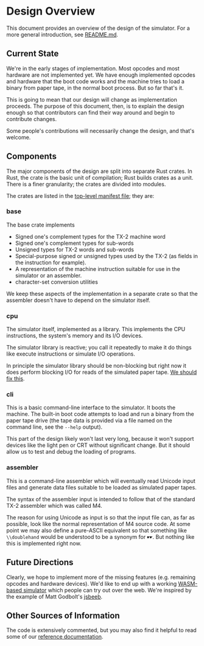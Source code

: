 # Design Overview

This document provides an overview of the design of the simulator.
For a more general introduction, see [README.md](README.md).

## Current State

We're in the early stages of implementation.  Most opcodes and most
hardware are not implemented yet.  We have enough implemented opcodes
and hardware that the boot code works and the machine tries to load a
binary from paper tape, in the normal boot process.  But so far that's
it.

This is going to mean that our design will change as implementation
proceeds.  The purpose of this document, then, is to explain the
design enough so that contributors can find their way around and begin
to contribute changes.

Some people's contributions will necessarily change the design, and
that's welcome.

## Components

The major components of the design are split into separate Rust
crates.  In Rust, the crate is the basic unit of compilation; Rust
builds crates as a unit.  There is a finer granularity; the crates are
divided into modules.

The crates are listed in the [top-level manifest file](Cargo.toml);
they are:

### base

The base crate implements

* Signed one's complement types for the TX-2 machine word
* Signed one's complement types for sub-words
* Unsigned types for TX-2 words and sub-words
* Special-purpose signed or unsigned types used by the TX-2 (as fields
  in the instruction for example).
* A representation of the machine instruction suitable for use in the
  simulator or an assembler.
* character-set conversion utilities

We keep these aspects of the implementation in a separate crate so
that the assembler doesn't have to depend on the simulator itself.

### cpu

The simulator itself, implemented as a library.  This implements the
CPU instructions, the system's memory and its I/O devices.

The simulator library is reactive; you call it repeatedly to make it
do things like execute instructions or simulate I/O operations.

In principle the simulator library should be non-blocking but right
now it does perform blocking I/O for reads of the simulated paper
tape.  [We should fix
this](https://github.com/TX-2/TX-2-simulator/issues/46).

### cli

This is a basic command-line interface to the simulator.  It boots the
machine.  The built-in boot code attempts to load and run a binary
from the paper tape drive (the tape data is provided via a file named
on the command line, see the `--help` output).

This part of the design likely won't last very long, because it won't
support devices like the light pen or CRT without significant change.
But it should allow us to test and debug the loading of programs.

### assembler

This is a command-line assembler which will eventually read Unicode
input files and generate data files suitable to be loaded as simulated
paper tapes.

The syntax of the assembler input is intended to follow that of the
standard TX-2 assembler which was called M4.

The reason for using Unicode as input is so that the input file can,
as far as possible, look like the normal representation of M4 source
code.  At some point we may also define a pure-ASCII equivalent so
that something like `\\doublehand` would be understood to be a synonym
for `☛☛`.  But nothing like this is implemented right now.

## Future Directions

Clearly, we hope to implement more of the missing features
(e.g. remaining opcodes and hardware devices).  We'd like to end up
with a working [WASM-based
simulator](https://github.com/TX-2/TX-2-simulator/issues/45) which
people can try out over the web.  We're inspired by the example of
Matt Godbolt's [jsbeeb](https://bbc.godbolt.org/).

## Other Sources of Information

The code is extensively commented, but you may also find it helpful to
read some of our [reference
documentation](https://tx-2.github.io/documentation.html).
